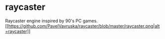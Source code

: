# raycaster
Raycaster engine inspired by 90's PC games.
[[https://github.com/PavelVavruska/raycaster/blob/master/raycaster.png|alt=raycaster]]
